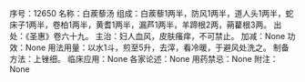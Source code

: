 序号：12650
名称：白蒺藜汤
组成：白蒺藜1两半，防风1两半，道人头1两半，蛇床子1两半，卷柏1两半，黄耆1两半，漏芦1两半，羊蹄根2两，蒴藋根3两。
出处：《圣惠》卷六十九。
主治：妇人血风，皮肤瘙痒，不可禁止。
加减：None
功效：None
用法用量：以水1斗，煎至5升，去滓，看冷暖，于避风处洗之。
制备方法：上锉细。
临床应用：None
各家论述：None
用药禁忌：None
附注：None
